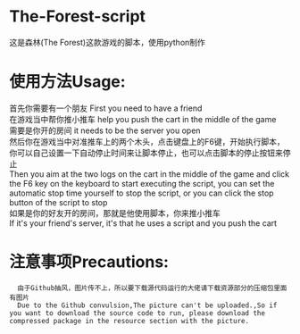 # The-Forest-script
这是森林(The Forest)这款游戏的脚本，使用python制作
# 使用方法Usage:
首先你需要有一个朋友   First you need to have a friend  
在游戏当中帮你推小推车   help you push the cart in the middle of the game  
需要是你开的房间    it needs to be the server you open  
然后你在游戏当中对准推车上的两个木头，点击键盘上的F6键，开始执行脚本，你可以自己设置一下自动停止时间来让脚本停止，也可以点击脚本的停止按钮来停止  
Then you aim at the two logs on the cart in the middle of the game and click the F6 key on the keyboard to start executing the script, you can set the automatic stop time yourself to stop the script, or you can click the stop button of the script to stop  
如果是你的好友开的房间，那就是他使用脚本，你来推小推车  
If it's your friend's server, it's that he uses a script and you push the cart

 # 注意事项Precautions:
      由于Github抽风，图片传不上，所以要下载源代码运行的大佬请下载资源部分的压缩包里面有图片  
      Due to the Github convulsion,The picture can't be uploaded.,So if you want to download the source code to run, please download the compressed package in the resource section with the picture.

